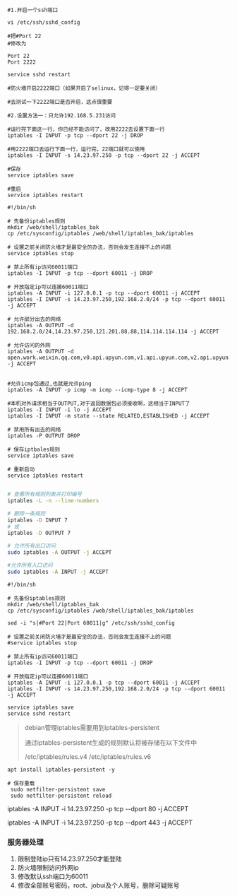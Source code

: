 

```shell
#1.开启一个ssh端口

vi /etc/ssh/sshd_config

#把#Port 22
#修改为

Port 22
Port 2222

service sshd restart

#防火墙开启2222端口（如果开启了selinux，记得一定要关闭）

#去测试一下2222端口是否开启，这点很重要

#2.设置方法一：只允许192.168.5.231访问

#运行完下面这一行，你已经不能访问了，改用2222去设置下面一行
iptables -I INPUT -p tcp --dport 22 -j DROP

#用2222端口去运行下面一行，运行完，22端口就可以使用
iptables -I INPUT -s 14.23.97.250 -p tcp --dport 22 -j ACCEPT

#保存
service iptables save

#重启
service iptables restart
```



```SHELL
#!/bin/sh

# 先备份iptables规则
mkdir /web/shell/iptables_bak
cp /etc/sysconfig/iptables /web/shell/iptables_bak/iptables

# 设置之前关闭防火墙才是最安全的办法，否则会发生连接不上的问题
service iptables stop

# 禁止所有ip访问60011端口
iptables -I INPUT -p tcp --dport 60011 -j DROP

# 开放指定ip可以连接60011端口
iptables -A INPUT -i 127.0.0.1 -p tcp --dport 60011 -j ACCEPT
iptables -I INPUT -s 14.23.97.250,192.168.2.0/24 -p tcp --dport 60011 -j ACCEPT

# 允许部分出去的网络  			
iptables -A OUTPUT -d 192.168.2.0/24,14.23.97.250,121.201.88.88,114.114.114.114 -j ACCEPT    
   
# 允许访问的外网
iptables -A OUTPUT -d open.work.weixin.qq.com,v0.api.upyun.com,v1.api.upyun.com,v2.api.upyun.com,v3.api.upyun.com,graph.qq.com,apis.map.qq.com,api.weixin.qq.com,login.weixin.qq.com,wx.qq.com,api.weibo.com,js4.jobui.com,css4.jobui.com,m.jobui.com,www.jobui.com,apis.jobui.com -j ACCEPT


#允许icmp包通过,也就是允许ping
iptables -A INPUT -p icmp -m icmp --icmp-type 8 -j ACCEPT

#本机对外请求相当于OUTPUT,对于返回数据包必须接收啊，这相当于INPUT了
iptables -I INPUT -i lo -j ACCEPT
iptables -I INPUT -m state --state RELATED,ESTABLISHED -j ACCEPT

# 禁用所有出去的网络
iptables -P OUTPUT DROP

# 保存iptbales规则
service iptables save

# 重新启动
service iptables restart 


```

```bash
# 查看所有规则列表并打印编号
iptables -L -n --line-numbers

# 删除一条规则
iptables -D INPUT 7
# 或
iptables -D OUTPUT 7

# 允许所有出口访问
sudo iptables -A OUTPUT -j ACCEPT

#允许所有入口访问
sudo iptables -A INPUT -j ACCEPT
```

```shell
#!/bin/sh

# 先备份iptables规则
mkdir /web/shell/iptables_bak
cp /etc/sysconfig/iptables /web/shell/iptables_bak/iptables

sed -i "s|#Port 22|Port 60011|g" /etc/ssh/sshd_config

# 设置之前关闭防火墙才是最安全的办法，否则会发生连接不上的问题
#service iptables stop

# 禁止所有ip访问60011端口
iptables -I INPUT -p tcp --dport 60011 -j DROP

# 开放指定ip可以连接60011端口
iptables -A INPUT -i 127.0.0.1 -p tcp --dport 60011 -j ACCEPT
iptables -I INPUT -s 14.23.97.250,192.168.2.0/24 -p tcp --dport 60011 -j ACCEPT

service iptables save
service sshd restart
```



> debian管理iptables需要用到iptables-persistent 
>
> 通过iptables-persistent生成的规则默认将被存储在以下文件中
>
> /etc/iptables/rules.v4    /etc/iptables/rules.v6

```shell
apt install iptables-persistent -y

# 保存重载
 sudo netfilter-persistent save
 sudo netfilter-persistent reload
```

iptables -A INPUT -i 14.23.97.250 -p tcp --dport 80 -j ACCEPT

iptables -A INPUT -i 14.23.97.250 -p tcp --dport 443 -j ACCEPT



### 服务器处理

1. 限制登陆ip只有14.23.97.250才能登陆
2. 防火墙限制访问外网ip
3. 修改默认ssh端口为60011
4. 修改全部账号密码，root、jobui及个人账号，删除可疑账号